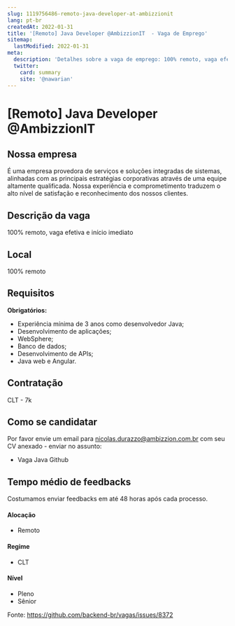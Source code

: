 ```yaml
---
slug: 1119756486-remoto-java-developer-at-ambizzionit
lang: pt-br
createdAt: 2022-01-31
title: '[Remoto] Java Developer @AmbizzionIT  - Vaga de Emprego'
sitemap:
  lastModified: 2022-01-31
meta:
  description: 'Detalhes sobre a vaga de emprego: 100% remoto, vaga efetiva e início imediato'
  twitter:
    card: summary
    site: '@nawarian'
---
```


# [Remoto] Java Developer @AmbizzionIT 

## Nossa empresa

É uma empresa provedora de serviços e soluções integradas de sistemas, alinhadas com as principais estratégias corporativas através de uma equipe altamente qualificada. Nossa experiência e comprometimento traduzem o alto nível de satisfação e reconhecimento dos nossos clientes.

## Descrição da vaga

100% remoto, vaga efetiva e início imediato

## Local

100% remoto

## Requisitos

**Obrigatórios:**
- Experiência mínima de 3 anos como desenvolvedor Java; 
- Desenvolvimento de aplicações; 
- WebSphere;
- Banco de dados;
- Desenvolvimento de APIs; 
- Java web e Angular.

## Contratação

CLT - 7k

## Como se candidatar

Por favor envie um email para nicolas.durazzo@ambizzion.com.br com seu CV anexado - enviar no assunto:
- Vaga Java Github

## Tempo médio de feedbacks

Costumamos enviar feedbacks em até 48 horas após cada processo.


#### Alocação
- Remoto

#### Regime
- CLT

#### Nível
- Pleno
- Sênior





Fonte: https://github.com/backend-br/vagas/issues/8372
